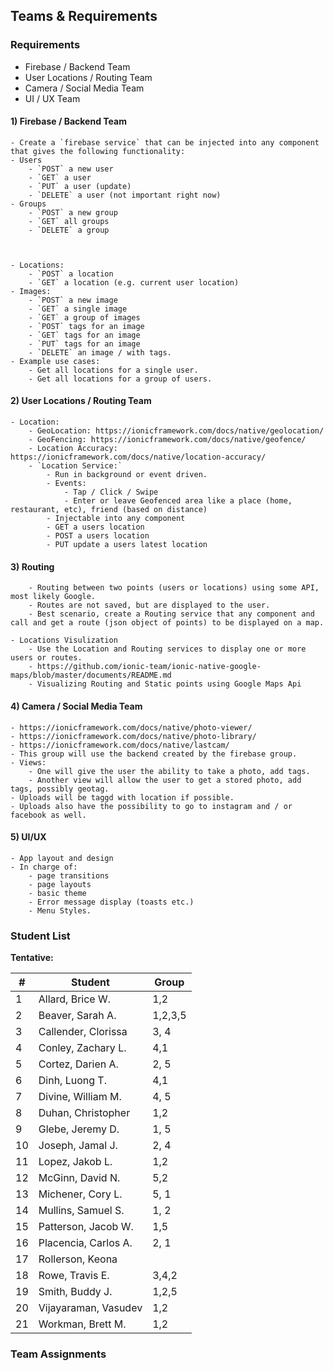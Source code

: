 ## Teams & Requirements

### Requirements

- Firebase / Backend Team
- User Locations / Routing Team
- Camera / Social Media Team
- UI / UX Team


#### 1) Firebase / Backend Team
    - Create a `firebase service` that can be injected into any component that gives the following functionality:
    - Users
        - `POST` a new user 
        - `GET` a user
        - `PUT` a user (update)
        - `DELETE` a user (not important right now)
    - Groups
        - `POST` a new group
        - `GET` all groups
        - `DELETE` a group



    - Locations:
        - `POST` a location
        - `GET` a location (e.g. current user location)
    - Images:
        - `POST` a new image
        - `GET` a single image
        - `GET` a group of images
        - `POST` tags for an image
        - `GET` tags for an image
        - `PUT` tags for an image
        - `DELETE` an image / with tags.
    - Example use cases:
        - Get all locations for a single user.
        - Get all locations for a group of users.


#### 2) User Locations / Routing Team
    - Location:
        - GeoLocation: https://ionicframework.com/docs/native/geolocation/
        - GeoFencing: https://ionicframework.com/docs/native/geofence/
        - Location Accuracy: https://ionicframework.com/docs/native/location-accuracy/
        - `Location Service:`
            - Run in background or event driven.
            - Events:
                - Tap / Click / Swipe 
                - Enter or leave Geofenced area like a place (home, restaurant, etc), friend (based on distance)
            - Injectable into any component
            - GET a users location
            - POST a users location
            - PUT update a users latest location
  
#### 3) Routing 
        - Routing between two points (users or locations) using some API, most likely Google.
        - Routes are not saved, but are displayed to the user.
        - Best scenario, create a Routing service that any component and call and get a route (json object of points) to be displayed on a map.

    - Locations Visulization
        - Use the Location and Routing services to display one or more users or routes.
        - https://github.com/ionic-team/ionic-native-google-maps/blob/master/documents/README.md
        - Visualizing Routing and Static points using Google Maps Api


#### 4) Camera / Social Media Team
    - https://ionicframework.com/docs/native/photo-viewer/
    - https://ionicframework.com/docs/native/photo-library/
    - https://ionicframework.com/docs/native/lastcam/
    - This group will use the backend created by the firebase group. 
    - Views:
        - One will give the user the ability to take a photo, add tags.
        - Another view will allow the user to get a stored photo, add tags, possibly geotag. 
    - Uploads will be taggd with location if possible.
    - Uploads also have the possibility to go to instagram and / or facebook as well.

#### 5) UI/UX
    - App layout and design
    - In charge of:
        - page transitions
        - page layouts
        - basic theme 
        - Error message display (toasts etc.)
        - Menu Styles. 

### Student List

**Tentative:**

| #   | Student              | Group   |
| --- | -------------------- | ------- |
| 1   | Allard, Brice W.     | 1,2     |
| 2   | Beaver, Sarah A.     | 1,2,3,5 |
| 3   | Callender, Clorissa  | 3, 4    |
| 4   | Conley, Zachary L.   | 4,1     |
| 5   | Cortez, Darien A.    | 2, 5    |
| 6   | Dinh, Luong T.       | 4,1     |
| 7   | Divine, William M.   | 4, 5    |
| 8   | Duhan, Christopher   | 1,2     |
| 9   | Glebe, Jeremy D.     | 1, 5    |
| 10  | Joseph, Jamal J.     | 2, 4    |
| 11  | Lopez, Jakob L.      | 1,2     |
| 12  | McGinn, David N.     | 5,2     |
| 13  | Michener, Cory L.    | 5, 1    |
| 14  | Mullins, Samuel S.   | 1, 2    |
| 15  | Patterson, Jacob W.  | 1,5     |
| 16  | Placencia, Carlos A. | 2, 1    |
| 17  | Rollerson, Keona     |         |
| 18  | Rowe, Travis E.      | 3,4,2   |
| 19  | Smith, Buddy J.      | 1,2,5   |
| 20  | Vijayaraman, Vasudev | 1,2     |
| 21  | Workman, Brett M.    | 1,2     |

### Team Assignments

